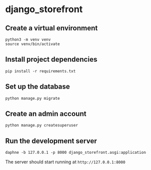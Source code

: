 # django_storefront

## Create a virtual environment
```
python3 -m venv venv
source venv/bin/activate
```

## Install project dependencies

  `pip install -r requirements.txt`

## Set up the database
`python manage.py migrate`

## Create an admin account
`python manage.py createsuperuser`

## Run the development server
`daphne -b 127.0.0.1 -p 8000 django_storefront.asgi:application`

The server should start running at `http://127.0.0.1:8000`